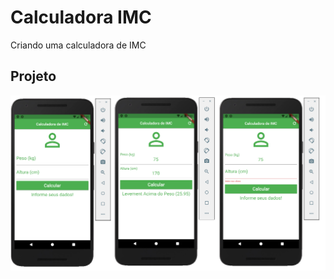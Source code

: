 # Calculadora IMC

Criando uma calculadora de IMC

## Projeto

![alt text](https://github.com/Ellissandro/flutter_calculadora_imc/blob/master/images/calculadora_imc.png)
